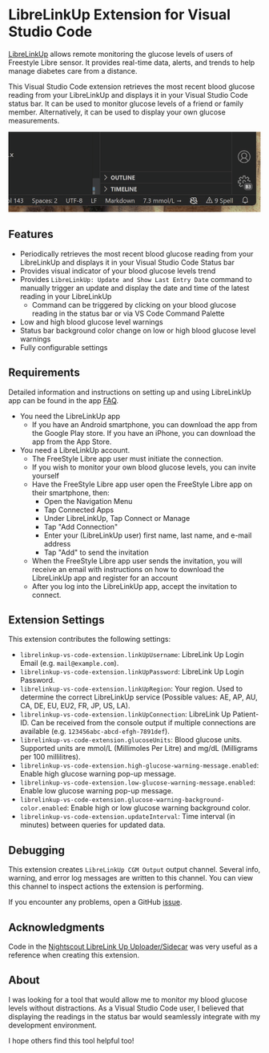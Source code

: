 # LibreLinkUp Extension for Visual Studio Code

[LibreLinkUp](https://www.librelinkup.com/) allows remote monitoring the glucose levels of users of Freestyle Libre sensor. It provides real-time data, alerts, and trends to help manage diabetes care from a distance.

This Visual Studio Code extension retrieves the most recent blood glucose reading from your LibreLinkUp and displays it in your Visual Studio Code status bar. It can be used to monitor glucose levels of a friend or family member. Alternatively, it can be used to display your own glucose measurements.

![LibreLinkUp Extension for Visual Studio Code](https://raw.githubusercontent.com/borkod/librelinkup-vs-code-extension/main/images/librelinkup-vs-code.gif)

## Features

- Periodically retrieves the most recent blood glucose reading from your LibreLinkUp and displays it in your Visual Studio Code Status bar
- Provides visual indicator of your blood glucose levels trend
- Provides `LibreLinkUp: Update and Show Last Entry Date` command to manually trigger an update and display the date and time of the latest reading in your LibreLinkUp
  - Command can be triggered by clicking on your blood glucose reading in the status bar or via VS Code Command Palette
- Low and high blood glucose level warnings
- Status bar background color change on low or high blood glucose level warnings
- Fully configurable settings

## Requirements

Detailed information and instructions on setting up and using LibreLinkUp app can be found in the app [FAQ](https://www.librelinkup.com/faqs).

- You need the LibreLinkUp app
  - If you have an Android smartphone, you can download the app from the Google Play store.  If you have an iPhone, you can download the app from the App Store.
- You need a LibreLinkUp account.
  - The FreeStyle Libre app user must initiate the connection.
  - If you wish to monitor your own blood glucose levels, you can invite yourself
  - Have the FreeStyle Libre app user open the FreeStyle Libre app on their smartphone, then:
    - Open the Navigation Menu
    - Tap Connected Apps
    - Under LibreLinkUp, Tap Connect or Manage
    - Tap "Add Connection"
    - Enter your (LibreLinkUp user) first name, last name, and e-mail address
    - Tap "Add" to send the invitation
  - When the FreeStyle Libre app user sends the invitation, you will receive an email with instructions on how to download the LibreLinkUp app and register for an account
  - After you log into the LibreLinkUp app, accept the invitation to connect.

## Extension Settings

This extension contributes the following settings:

- `librelinkup-vs-code-extension.linkUpUsername`: LibreLink Up Login Email (e.g. `mail@example.com`).
- `librelinkup-vs-code-extension.linkUpPassword`: LibreLink Up Login Password.
- `librelinkup-vs-code-extension.linkUpRegion`: Your region. Used to determine the correct LibreLinkUp service (Possible values: AE, AP, AU, CA, DE, EU, EU2, FR, JP, US, LA).
- `librelinkup-vs-code-extension.linkUpConnection`: LibreLink Up Patient-ID. Can be received from the console output if multiple connections are available (e.g. `123456abc-abcd-efgh-7891def`).
- `librelinkup-vs-code-extension.glucoseUnits`: Blood glucose units. Supported units are mmol/L (Millimoles Per Litre) and mg/dL (Milligrams per 100 millilitres).
- `librelinkup-vs-code-extension.high-glucose-warning-message.enabled`: Enable high glucose warning pop-up message.
- `librelinkup-vs-code-extension.low-glucose-warning-message.enabled`: Enable low glucose warning pop-up message.
- `librelinkup-vs-code-extension.glucose-warning-background-color.enabled`: Enable high or low glucose warning background color.
- `librelinkup-vs-code-extension.updateInterval`: Time interval (in minutes) between queries for updated data.

## Debugging

This extension creates `LibreLinkUp CGM Output` output channel. Several info, warning, and error log messages are written to this channel. You can view this channel to inspect actions the extension is performing.

If you encounter any problems, open a GitHub [issue](https://github.com/borkod/librelinkup-vs-code-extension/issues).

## Acknowledgments

Code in the [Nightscout LibreLink Up Uploader/Sidecar](librelinkup-vs-code) was very useful as a reference when creating this extension.

## About

I was looking for a tool that would allow me to monitor my blood glucose levels without distractions. As a Visual Studio Code user, I believed that displaying the readings in the status bar would seamlessly integrate with my development environment.

I hope others find this tool helpful too!
